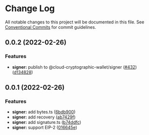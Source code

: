 # Change Log

All notable changes to this project will be documented in this file.
See [Conventional Commits](https://conventionalcommits.org) for commit guidelines.

## 0.0.2 (2022-02-26)

### Features

- **signer:** publish to @cloud-cryptographic-wallet/signer ([#432](https://github.com/odanado/aws-kms-provider/issues/432)) ([d134828](https://github.com/odanado/aws-kms-provider/commit/d134828ae79884387547370eb70f1b345f389e56))

## 0.0.1 (2022-02-26)

### Features

- **signer:** add bytes.ts ([6bdb900](https://github.com/odanado/aws-kms-provider/commit/6bdb9008337bd4d3ce729828788d35007fcd1127))
- **signer:** add recovery ([ab7429f](https://github.com/odanado/aws-kms-provider/commit/ab7429f8064ec82786f98b591dd0dc609e6912b9))
- **signer:** add signature.ts ([b74ddfc](https://github.com/odanado/aws-kms-provider/commit/b74ddfcbe21fdadf711863d37d2286b3bdf4a928))
- **signer:** support EIP-2 ([016645e](https://github.com/odanado/aws-kms-provider/commit/016645ea30dbbff91e12286c5c61588405f67e71))
